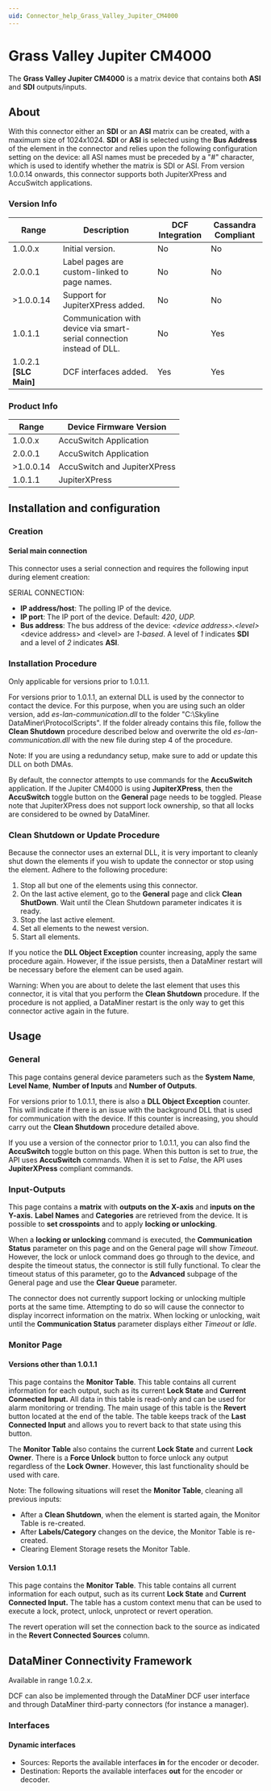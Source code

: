 ```yaml
---
uid: Connector_help_Grass_Valley_Jupiter_CM4000
---
```


# Grass Valley Jupiter CM4000

The **Grass Valley Jupiter CM4000** is a matrix device that contains both **ASI** and **SDI** outputs/inputs.

## About

With this connector either an **SDI** or an **ASI** matrix can be created, with a maximum size of 1024x1024. **SDI** or **ASI** is selected using the **Bus Address** of the element in the connector and relies upon the following configuration setting on the device: all ASI names must be preceded by a "#" character, which is used to identify whether the matrix is SDI or ASI. From version 1.0.0.14 onwards, this connector supports both JupiterXPress and AccuSwitch applications.

### Version Info

| **Range**         | **Description**                                                       | **DCF Integration** | **Cassandra Compliant** |
|--------------------------|-----------------------------------------------------------------------|---------------------|-------------------------|
| 1.0.0.x                  | Initial version.                                                      | No                  | No                      |
| 2.0.0.1                  | Label pages are custom-linked to page names.                          | No                  | No                      |
| \>1.0.0.14               | Support for JupiterXPress added.                                      | No                  | No                      |
| 1.0.1.1                  | Communication with device via smart-serial connection instead of DLL. | No                  | Yes                     |
| 1.0.2.1 **\[SLC Main\]** | DCF interfaces added.                                                 | Yes                 | Yes                     |

### Product Info

| Range     | Device Firmware Version      |
|------------------|------------------------------|
| 1.0.0.x          | AccuSwitch Application       |
| 2.0.0.1          | AccuSwitch Application       |
| \>1.0.0.14       | AccuSwitch and JupiterXPress |
| 1.0.1.1          | JupiterXPress                |

## Installation and configuration

### Creation

#### Serial main connection

This connector uses a serial connection and requires the following input during element creation:

SERIAL CONNECTION:

- **IP address/host**: The polling IP of the device.
- **IP port**: The IP port of the device. Default: *420*, *UDP.*
- **Bus address**: The bus address of the device: *\<device address\>.\<level\>*
  \<device address\> and \<level\> are *1-based*. A level of *1* indicates **SDI** and a level of *2* indicates **ASI**.

### Installation Procedure

Only applicable for versions prior to 1.0.1.1.

For versions prior to 1.0.1.1, an external DLL is used by the connector to contact the device. For this purpose, when you are using such an older version, add *es-lan-communication.dll* to the folder "C:\Skyline DataMiner\ProtocolScripts". If the folder already contains this file, follow the **Clean Shutdown** procedure described below and overwrite the old *es-lan-communication.dll* with the new file during step 4 of the procedure.

Note: If you are using a redundancy setup, make sure to add or update this DLL on both DMAs.

By default, the connector attempts to use commands for the **AccuSwitch** application. If the Jupiter CM4000 is using **JupiterXPress**, then the **AccuSwitch** toggle button on the **General** page needs to be toggled. Please note that JupiterXPress does not support lock ownership, so that all locks are considered to be owned by DataMiner.

### Clean Shutdown or Update Procedure

Because the connector uses an external DLL, it is very important to cleanly shut down the elements if you wish to update the connector or stop using the element. Adhere to the following procedure:

1. Stop all but one of the elements using this connector.
1. On the last active element, go to the **General** page and click **Clean ShutDown**. Wait until the Clean Shutdown parameter indicates it is ready.
1. Stop the last active element.
1. Set all elements to the newest version.
1. Start all elements.

If you notice the **DLL Object Exception** counter increasing, apply the same procedure again. However, if the issue persists, then a DataMiner restart will be necessary before the element can be used again.

Warning: When you are about to delete the last element that uses this connector, it is vital that you perform the **Clean Shutdown** procedure. If the procedure is not applied, a DataMiner restart is the only way to get this connector active again in the future.

## Usage

### General

This page contains general device parameters such as the **System Name**, **Level Name**, **Number of Inputs** and **Number of Outputs**.

For versions prior to 1.0.1.1, there is also a **DLL Object Exception** counter. This will indicate if there is an issue with the background DLL that is used for communication with the device. If this counter is increasing, you should carry out the **Clean Shutdown** procedure detailed above.

If you use a version of the connector prior to 1.0.1.1, you can also find the **AccuSwitch** toggle button on this page. When this button is set to *true*, the API uses **AccuSwitch** commands. When it is set to *False*, the API uses **JupiterXPress** compliant commands.

### Input-Outputs

This page contains a **matrix** with **outputs on the X-axis** and **inputs on the Y-axis.** **Label Names** and **Categories** are retrieved from the device. It is possible to **set crosspoints** and to apply **locking or unlocking**.

When a **locking or unlocking** command is executed, the **Communication Status** parameter on this page and on the General page will show *Timeout*. However, the lock or unlock command does go through to the device, and despite the timeout status, the connector is still fully functional. To clear the timeout status of this parameter, go to the **Advanced** subpage of the General page and use the **Clear Queue** parameter.

The connector does not currently support locking or unlocking multiple ports at the same time. Attempting to do so will cause the connector to display incorrect information on the matrix. When locking or unlocking, wait until the **Communication Status** parameter displays either *Timeout* or *Idle*.

### Monitor Page

#### Versions other than 1.0.1.1

This page contains the **Monitor Table**. This table contains all current information for each output, such as its current **Lock State** and **Current Connected Input.** All data in this table is read-only and can be used for alarm monitoring or trending. The main usage of this table is the **Revert** button located at the end of the table. The table keeps track of the **Last Connected Input** and allows you to revert back to that state using this button.

The **Monitor Table** also contains the current **Lock State** and current **Lock Owner**. There is a **Force Unlock** button to force unlock any output regardless of the **Lock Owner**. However, this last functionality should be used with care.

Note: The following situations will reset the **Monitor Table**, cleaning all previous inputs:

- After a **Clean Shutdown**, when the element is started again, the Monitor Table is re-created.
- After **Labels/Category** changes on the device, the Monitor Table is re-created.
- Clearing Element Storage resets the Monitor Table.

#### Version 1.0.1.1

This page contains the **Monitor Table**. This table contains all current information for each output, such as its current **Lock State** and **Current Connected Input.** The table has a custom context menu that can be used to execute a lock, protect, unlock, unprotect or revert operation.

The revert operation will set the connection back to the source as indicated in the **Revert Connected Sources** column.

## DataMiner Connectivity Framework

Available in range 1.0.2.x.

DCF can also be implemented through the DataMiner DCF user interface and through DataMiner third-party connectors (for instance a manager).

### Interfaces

#### Dynamic interfaces

- Sources: Reports the available interfaces **in** for the encoder or decoder.
- Destination: Reports the available interfaces **out** for the encoder or decoder.
